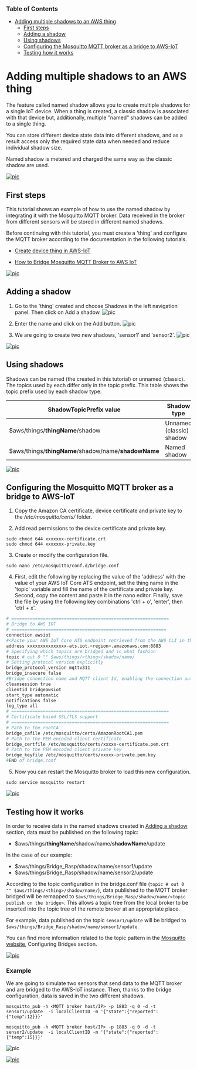 ### Table of Contents

- [Adding multiple shadows to an AWS thing](#adding-multiple-shadows-to-an-aws-thing)
  - [First steps](#first-steps)
  - [Adding a shadow](#adding-a-shadow)
  - [Using shadows](#using-shadows)
  - [Configuring the Mosquitto MQTT broker as a bridge to AWS-IoT](#configuring-the-mosquitto-mqtt-broker-as-a-bridge-to-aws-iot)
  - [Testing how it works](#testing-how-it-works)


# Adding multiple shadows to an AWS thing

The feature called named shadow allows you to create multiple shadows for a single IoT device. When a thing is created, a classic shadow is associated with that device but, additionally, multiple "named" shadows can be added to a single thing.

You can store different device state data into different shadows, and as a result access only the required state data when needed and reduce individual shadow size.

Named shadow is metered and charged the same way as the classic shadow are used.


[![pic](pictures/utils/arrow_up.png)](#table-of-contents)


## First steps

This tutorial shows an example of how to use the named shadow by integrating it with the Mosquitto MQTT broker. Data received in the broker from different sensors will be stored in different named shadows.

Before continuing with this tutorial, you must create a 'thing' and configure the MQTT broker according to the documentation in the following tutorials.

* [Create device thing in AWS-IoT](https://telefonicaid.github.io/iot-activation/#/AWS_create_new_thing?id=create-device-thing-in-aws-iot)

* [How to Bridge Mosquitto MQTT Broker to AWS IoT](https://telefonicaid.github.io/iot-activation/#/BP_Bridge_MosquittoToAWS.md)


[![pic](pictures/utils/arrow_up.png)](#table-of-contents)


## Adding a shadow

1. Go to the 'thing' created and choose Shadows in the left navigation panel. Then click on Add a shadow.
![pic](pictures/AWS/AWS_shadows.png)

2. Enter the name and click on the Add button.
![pic](pictures/AWS/AWS_add_shadow.png)

3. We are going to create two new shadows, 'sensor1' and 'sensor2'.
![pic](pictures/AWS/AWS_two_named_shadows.png)


[![pic](pictures/utils/arrow_up.png)](#table-of-contents)


## Using shadows

Shadows can be named (the created in this tutorial) or unnamed (classic). The topics used by each differ only in the topic prefix. This table shows the topic prefix used by each shadow type.

| ShadowTopicPrefix value | Shadow type
| ---- | --- |
| $aws/things/**thingName**/shadow | Unnamed (classic) shadow
| $aws/things/**thingName**/shadow/name/**shadowName** | Named shadow


[![pic](pictures/utils/arrow_up.png)](#table-of-contents)


## Configuring the Mosquitto MQTT broker as a bridge to AWS-IoT

1. Copy the Amazon CA certificate, device certificate and private key to the */etc/mosquitto/certs/* folder.

2. Add read permissions to the device certificate and private key.
```
sudo chmod 644 xxxxxxx-certificate.crt
sudo chmod 644 xxxxxxx-private.key
```

3. Create or modify the configuration file.
```
sudo nano /etc/mosquitto/conf.d/bridge.conf
```

4. First, edit the following by replacing the value of the 'address' with the value of your AWS IoT Core ATS endpoint, set the thing name in the 'topic' variable and fill the name of the certificate and private key. Second, copy the content and paste it in the nano editor. Finally, save the file by using the following key combinations 'ctrl + o', 'enter', then 'ctrl + x'.
```bash
# ============================================================
# Bridge to AWS IOT
# ===========================================================
connection awsiot
#<Paste your AWS IoT Core ATS endpoint retrieved from the AWS CLI in the form of xxxxxxxxxxxxxxx-ats.iot.<region>.amazonaws.com:8883
address xxxxxxxxxxxxxxx-ats.iot.<region>.amazonaws.com:8883
# Specifying which topics are bridged and in what fashion
topic # out 0 "" $aws/things/<thing>/shadow/name/
# Setting protocol version explicitly
bridge_protocol_version mqttv311
bridge_insecure false
#Bridge connection name and MQTT client Id, enabling the connection automatically when the broker starts.
cleansession true
clientid bridgeawsiot
start_type automatic
notifications false
log_type all
# ============================================================
# Certificate based SSL/TLS support
# ============================================================
# Path to the rootCA
bridge_cafile /etc/mosquitto/certs/AmazonRootCA1.pem
# Path to the PEM encoded client certificate
bridge_certfile /etc/mosquitto/certs/xxxxx-certificate.pem.crt
# Path to the PEM encoded client private key
bridge_keyfile /etc/mosquitto/certs/xxxxx-private.pem.key
#END of bridge.conf
```

5. Now you can restart the Mosquitto broker to load this new configuration.
```
sudo service mosquitto restart
```

[![pic](pictures/utils/arrow_up.png)](#table-of-contents)


## Testing how it works

In order to receive data in the named shadows created in [Adding a shadow](#adding-a-shadow) section, data must be published on the following topic:
* $aws/things/**thingName**/shadow/name/**shadowName**/update

In the case of our example:
* $aws/things/Bridge_Rasp/shadow/name/sensor1/update
* $aws/things/Bridge_Rasp/shadow/name/sensor2/update

According to the topic configuration in the bridge.conf file (`topic # out 0 "" $aws/things/<thing>/shadow/name/`), data published to the MQTT broker bridged will be remapped to `$aws/things/Bridge_Rasp/shadow/name/<topic publish on the bridge>`. This allows a topic tree from the local broker to be inserted into the topic tree of the remote broker at an appropriate place.

For example, data published on the topic `sensor1/update` will be bridged to `$aws/things/Bridge_Rasp/shadow/name/sensor1/update`.

You can find more information related to the topic pattern in the [Mosquitto website](https://mosquitto.org/man/mosquitto-conf-5.html), Configuring Bridges section.

[![pic](pictures/utils/arrow_up.png)](#table-of-contents)


### Example

We are going to simulate two sensors that send data to the MQTT broker and are bridged to the AWS-IoT instance. Then, thanks to the bridge configuration, data is saved in the two different shadows.

```
mosquitto_pub -h <MQTT broker host/IP> -p 1883 -q 0 -d -t sensor1/update  -i localClientID -m '{"state":{"reported":{"temp":12}}}'
```

```
mosquitto_pub -h <MQTT broker host/IP> -p 1883 -q 0 -d -t sensor2/update  -i localClientID -m '{"state":{"reported":{"temp":15}}}'
```
![pic](pictures/AWS/AWS_updating_shadows.png)

[![pic](pictures/utils/arrow_up.png)](#table-of-contents)
